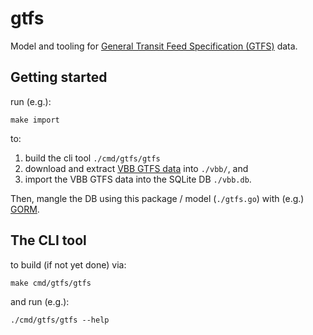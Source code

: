 # gtfs

<!--
[![run tests](https://github.com/heimdalr/dag/workflows/Run%20Tests/badge.svg?branch=master)](https://github.com/heimdalr/dag/actions?query=branch%3Amaster)
[![PkgGoDev](https://pkg.go.dev/badge/github.com/heimdalr/dag)](https://pkg.go.dev/github.com/heimdalr/dag)
[![Go Report Card](https://goreportcard.com/badge/github.com/heimdalr/dag)](https://goreportcard.com/report/github.com/heimdalr/dag)
[![Gitpod ready-to-code](https://img.shields.io/badge/Gitpod-ready--to--code-blue?logo=gitpod)](https://gitpod.io/#https://github.com/heimdalr/dag)
-->

Model and tooling for [General Transit Feed Specification (GTFS)]() data.

## Getting started

run (e.g.):

~~~~
make import
~~~~

to:

1. build the cli tool `./cmd/gtfs/gtfs`
2. download and extract [VBB GTFS data](https://www.vbb.de/vbb-services/api-open-data/datensaetze/) into `./vbb/`, and 
3. import the VBB GTFS data into the SQLite DB `./vbb.db`.

Then, mangle the DB using this package / model (`./gtfs.go`) with (e.g.) [GORM](https://gorm.io/).

## The CLI tool

to build (if not yet done) via: 

~~~~
make cmd/gtfs/gtfs
~~~~

and run (e.g.): 

~~~~
./cmd/gtfs/gtfs --help
~~~~
